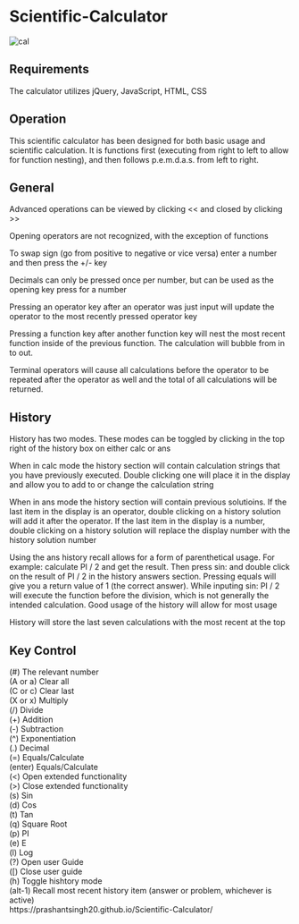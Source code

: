 # Scientific-Calculator
![cal](https://user-images.githubusercontent.com/68744875/122110536-47a09d00-ce3c-11eb-98c3-0669bef20aa3.PNG)

<h2>Requirements</h2>
The calculator utilizes jQuery, JavaScript, HTML, CSS</br>

<h2>Operation</h2>
This scientific calculator has been designed for both basic usage and scientific calculation. It is functions first (executing from right to left to allow for function nesting), and then follows p.e.m.d.a.s. from left to right.</br>

<h2>General</h2>
Advanced operations can be viewed by clicking << and closed by clicking >></br>

Opening operators are not recognized, with the exception of functions</br>

To swap sign (go from positive to negative or vice versa) enter a number and then press the +/- key</br>

Decimals can only be pressed once per number, but can be used as the opening key press for a number</br>

Pressing an operator key after an operator was just input will update the operator to the most recently pressed operator key</br>

Pressing a function key after another function key will nest the most recent function inside of the previous function. The calculation will bubble from in to out.</br>

Terminal operators will cause all calculations before the operator to be repeated after the operator as well and the total of all calculations will be returned.</br>

<h2>History</h2>
History has two modes. These modes can be toggled by clicking in the top right of the history box on either calc or ans</br>

When in calc mode the history section will contain calculation strings that you have previously executed. Double clicking one will place it in the display and allow you to add to or change the calculation string</br>

When in ans mode the history section will contain previous solutioins. If the last item in the display is an operator, double clicking on a history solution will add it after the operator. If the last item in the display is a number, double clicking on a history solution will replace the display number with the history solution number</br>

Using the ans history recall allows for a form of parenthetical usage. For example: calculate PI / 2 and get the result. Then press sin: and double click on the result of PI / 2 in the history answers section. Pressing equals will give you a return value of 1 (the correct answer). While inputing sin: PI / 2 will execute the function before the division, which is not generally the intended calculation. Good usage of the history will allow for most usage</br>

History will store the last seven calculations with the most recent at the top</br>

<h2>Key Control</h2>
(#) The relevant number</br>
(A or a) Clear all</br>
(C or c) Clear last</br>
(X or x) Multiply</br>
(/) Divide</br>
(+) Addition</br>
(-) Subtraction</br>
(^) Exponentiation</br>
(.) Decimal</br>
(=) Equals/Calculate</br>
(enter) Equals/Calculate</br>
(<) Open extended functionality</br>
(>) Close extended functionality</br>
(s) Sin</br>
(d) Cos</br>
(t) Tan</br>
(q) Square Root</br>
(p) PI</br>
(e) E</br>
(l) Log</br>
(?) Open user Guide</br>
([) Close user guide</br>
(h) Toggle hishtory mode</br>
(alt-1) Recall most recent history item (answer or problem, whichever is active)</br>
<a>https://prashantsingh20.github.io/Scientific-Calculator/</a>
